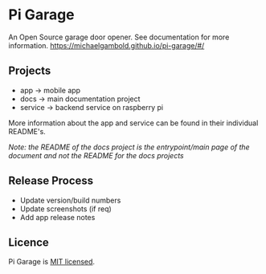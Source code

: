 # Pi Garage

An Open Source garage door opener. See documentation for more information. https://michaelgambold.github.io/pi-garage/#/

## Projects

- app &rarr; mobile app
- docs &rarr; main documentation project
- service &rarr; backend service on raspberry pi

More information about the app and service can be found in their individual README's.

_Note: the README of the docs project is the entrypoint/main page of the document and not the README for the docs projects_

## Release Process

- Update version/build numbers
- Update screenshots (if req)
- Add app release notes

## Licence

Pi Garage is [MIT licensed](LICENSE).
